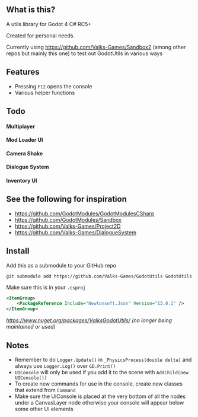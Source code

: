 ## What is this?
A utils library for Godot 4 C# RC5+

Created for personal needs.

Currently using https://github.com/Valks-Games/Sandbox2 (among other repos but mainly this one) to test out GodotUtils in various ways

## Features
- Pressing `F12` opens the console
- Various helper functions

## Todo
#### Multiplayer
#### Mod Loader UI
#### Camera Shake
#### Dialogue System
#### Inventory UI

## See the following for inspiration
- https://github.com/GodotModules/GodotModulesCSharp
- https://github.com/GodotModules/Sandbox
- https://github.com/Valks-Games/Project2D
- https://github.com/Valks-Games/DialogueSystem

## Install
Add this as a submodule to your GitHub repo
```
git submodule add https://github.com/Valks-Games/GodotUtils GodotUtils
```

Make sure this is in your `.csproj`
```xml
<ItemGroup>
	<PackageReference Include="Newtonsoft.Json" Version="13.0.1" />
</ItemGroup>
```

*https://www.nuget.org/packages/ValksGodotUtils/ (no longer being maintained or used)*

## Notes
- Remember to do `Logger.Update()` in `_PhysicsProcess(double delta)` and always use `Logger.Log()` over `GD.Print()`
- `UIConsole` will only be used if you add it to the scene with `AddChild(new UIConsole())`
- To create new commands for use in the console, create new classes that extend from `Command`
- Make sure the UIConsole is placed at the very bottom of all the nodes under a CanvasLayer node otherwise your console will appear below some other UI elements
